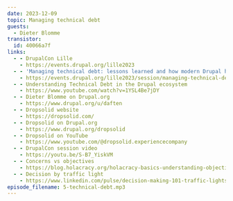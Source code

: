 ```yaml
---
date: 2023-12-09
topic: Managing technical debt
guests:
  - Dieter Blomme
transistor:
  id: 40066a7f
links:
  - - DrupalCon Lille
    - https://events.drupal.org/lille2023
  - - 'Managing technical debt: lessons learned and how modern Drupal helps you'
    - https://events.drupal.org/lille2023/session/managing-technical-debt-lessons-learned-and-how-modern-drupal-helps-you
  - - Understanding Technical Debt in the Drupal ecosystem
    - https://www.youtube.com/watch?v=1YSL4Be7jDY
  - - Dieter Blomme on Drupal.org
    - https://www.drupal.org/u/daften
  - - Dropsolid website
    - https://dropsolid.com/
  - - Dropsolid on Drupal.org
    - https://www.drupal.org/dropsolid
  - - Dropsolid on YouTube
    - https://www.youtube.com/@dropsolid.experiencecompany
  - - DrupalCon session video
    - https://youtu.be/S-B7_YiskVM
  - - Concerns vs objectives
    - https://blog.holacracy.org/holacracy-basics-understanding-objections-d87b579d00d1
  - - Decision by traffic light
    - https://www.linkedin.com/pulse/decision-making-101-traffic-lights-puppy-case-study-valerio-magliulo
episode_filename: 5-technical-debt.mp3
---
```

